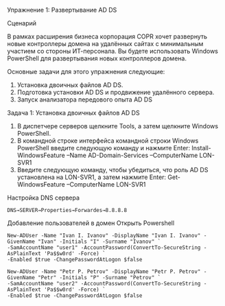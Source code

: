 Упражнение 1: Развертывание AD DS

Сценарий

В рамках расширения бизнеса корпорация COPR хочет развернуть новые контроллеры домена на
удалённых сайтах с минимальным участием со стороны ИТ-персонала. Вы будете использовать Windows PowerShell для
развертывания новых контроллеров домена.

Основные задачи для этого упражнения следующие:
1. Установка двоичных файлов AD DS.
2. Подготовка установки AD DS и продвижение удалённого сервера.
3. Запуск анализатора передового опыта AD DS


Задача 1: Установка двоичных файлов AD DS
1. В диспетчере серверов щелкните Tools, а затем щелкните Windows PowerShell.
2. В командной строке интерфейса командной строки Windows PowerShell введите следующую
команду и нажмите Enter:
Install-WindowsFeature –Name AD-Domain-Services –ComputerName LON-SVR1
3. Введите следующую команду, чтобы убедиться, что роль AD DS установлена ​​на LON-SVR1, а затем нажмите Enter:
Get-WindowsFeature –ComputerName LON-SVR1


Настройка DNS сервера
```
DNS→SERVER→Properties→Forwardes→8.8.8.8
```
Добавление пользователей в домен
Открыть Powershell
```
New-ADUser -Name "Ivan I. Ivanov" -DisplayName "Ivan I. Ivanov" -GivenName "Ivan" -Initials "I" -Surname "Ivanov" `
-SamAccountName "user1" -AccountPassword(ConvertTo-SecureString -AsPlainText 'Pa$$w0rd' -Force) `
-Enabled $true -ChangePasswordAtLogon $false

New-ADUser -Name "Petr P. Petrov" -DisplayName "Petr P. Petrov" -GivenName "Petr" -Initials "P" -Surname "Petrov" `
-SamAccountName "user2" -AccountPassword(ConvertTo-SecureString -AsPlainText 'Pa$$w0rd' -Force) `
-Enabled $true -ChangePasswordAtLogon $false
```
